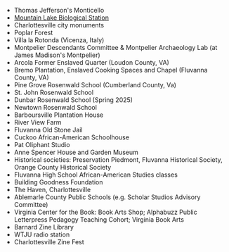 * Thomas Jefferson's Monticello
* [Mountain Lake Biological Station](/work/mlbs)
* Charlottesville city monuments
* Poplar Forest
* Villa la Rotonda (Vicenza, Italy)
* Montpelier Descendants Committee & Montpelier Archaeology Lab (at James Madison's Montpelier)
* Arcola Former Enslaved Quarter (Loudon County, VA)
* Bremo Plantation, Enslaved Cooking Spaces and Chapel (Fluvanna County, VA)
* Pine Grove Rosenwald School (Cumberland County, Va)
* St. John Rosenwald School
* Dunbar Rosenwald School (Spring 2025)
* Newtown Rosenwald School
* Barboursville Plantation House
* River View Farm
* Fluvanna Old Stone Jail
* Cuckoo African-American Schoolhouse
* Pat Oliphant Studio
* Anne Spencer House and Garden Museum
* Historical societies: Preservation Piedmont, Fluvanna Historical Society, Orange County Historical Society
* Fluvanna High School African-American Studies classes
* Building Goodness Foundation
* The Haven, Charlottesville
* Ablemarle County Public Schools (e.g. Scholar Studios Advisory Committee)
* Virginia Center for the Book: Book Arts Shop; Alphabuzz Public Letterpress Pedagogy Teaching Cohort; Virginia Book Arts  
* Barnard Zine Library
* WTJU radio station  
* Charlottesville Zine Fest  
